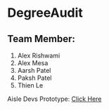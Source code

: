 # DegreeAudit

## Team Member:
1. Alex Rishwami
2. Alex Mesa
3. Aarsh Patel
4. Paksh Patel
5. Thien Le

Aisle Devs Prototype:
[Click Here](https://mockitt.wondershare.com/proto/DUrEiUIdsaypg10K14JW42/sharing?view_mode=device&screen=rbpU88ws9lSyPbU1E&canvasId=ptxj6cfsU8Jr73g2BIUkGx)

